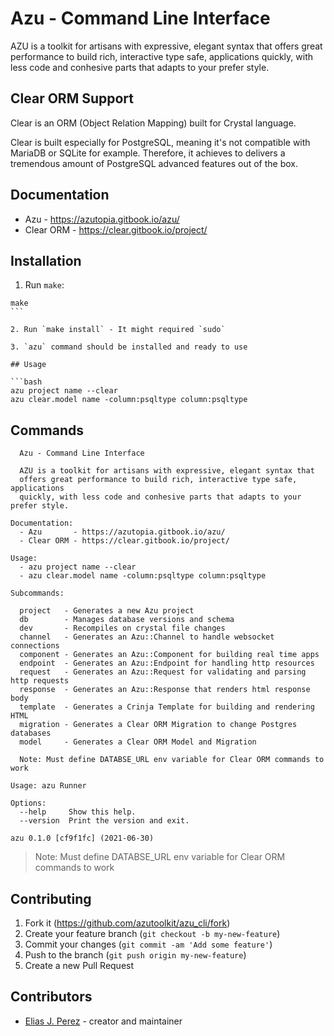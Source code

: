 # Azu - Command Line Interface

AZU is a toolkit for artisans with expressive, elegant syntax that
offers great performance to build rich, interactive type safe, applications
quickly, with less code and conhesive parts that adapts to your prefer style.

## Clear ORM Support

Clear is an ORM (Object Relation Mapping) built for Crystal language.

Clear is built especially for PostgreSQL, meaning it's not compatible with
MariaDB or SQLite for example. Therefore, it achieves to delivers a
tremendous amount of PostgreSQL advanced features out of the box.

## Documentation

- Azu - <https://azutopia.gitbook.io/azu/>
- Clear ORM - <https://clear.gitbook.io/project/>

## Installation

1. Run `make`:

````shaell
make
```

2. Run `make install` - It might required `sudo`

3. `azu` command should be installed and ready to use

## Usage

```bash
azu project name --clear
azu clear.model name -column:psqltype column:psqltype
````

## Commands

```shell
  Azu - Command Line Interface

  AZU is a toolkit for artisans with expressive, elegant syntax that
  offers great performance to build rich, interactive type safe, applications
  quickly, with less code and conhesive parts that adapts to your prefer style.

Documentation:
  - Azu       - https://azutopia.gitbook.io/azu/
  - Clear ORM - https://clear.gitbook.io/project/

Usage:
  - azu project name --clear
  - azu clear.model name -column:psqltype column:psqltype

Subcommands:

  project   - Generates a new Azu project
  db        - Manages database versions and schema
  dev       - Recompiles on crystal file changes
  channel   - Generates an Azu::Channel to handle websocket connections
  component - Generates an Azu::Component for building real time apps
  endpoint  - Generates an Azu::Endpoint for handling http resources
  request   - Generates an Azu::Request for validating and parsing http requests
  response  - Generates an Azu::Response that renders html response body
  template  - Generates a Crinja Template for building and rendering HTML
  migration - Generates a Clear ORM Migration to change Postgres databases
  model     - Generates a Clear ORM Model and Migration

  Note: Must define DATABSE_URL env variable for Clear ORM commands to work

Usage: azu Runner

Options:
  --help     Show this help.
  --version  Print the version and exit.

azu 0.1.0 [cf9f1fc] (2021-06-30)
```

> Note: Must define DATABSE_URL env variable for Clear ORM commands to work

## Contributing

1. Fork it (<https://github.com/azutoolkit/azu_cli/fork>)
2. Create your feature branch (`git checkout -b my-new-feature`)
3. Commit your changes (`git commit -am 'Add some feature'`)
4. Push to the branch (`git push origin my-new-feature`)
5. Create a new Pull Request

## Contributors

- [Elias J. Perez](https://github.com/eliasjpr) - creator and maintainer
